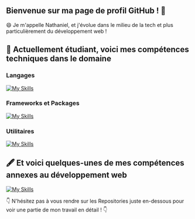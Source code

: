 ## Bienvenue sur ma page de profil GitHub ! 👋

😄 Je m'appelle Nathaniel, et j'évolue dans le milieu de la tech et plus particulièrement du développement web !

## 📝 Actuellement étudiant, voici mes compétences techniques dans le domaine

### Langages

[![My Skills](https://skillicons.dev/icons?i=html,css,sass,js,ts,php,py,md)](https://skillicons.dev)

### Frameworks et Packages

[![My Skills](https://skillicons.dev/icons?i=bootstrap,tailwind,nodejs,npm,express,angular,react,nextjs,laravel,symfony,django,wordpress)](https://skillicons.dev)

### Utilitaires

[![My Skills](https://skillicons.dev/icons?i=docker,git,github,bitbucket,bash,linux,mongodb,mysql,phpstorm,webstorm,vscode)](https://skillicons.dev)

## 🖋 Et voici quelques-unes de mes compétences annexes au développement web

[![My Skills](https://skillicons.dev/icons?i=discord,figma,pr,ps,ai,notion,obsidian)](https://skillicons.dev)

👇 N'hésitez pas à vous rendre sur les Repositories juste en-dessous pour voir une partie de mon travail en détail ! 👇
